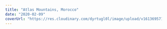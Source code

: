 ```yaml
---
title: "Atlas Mountains, Morocco"
date: "2020-02-09"
coverUrl: "https://res.cloudinary.com/dyrtugl0l/image/upload/v1613695713/gallery/DSCF2514_eoxvet.jpg"
---
```

